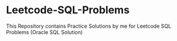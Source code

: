 # Leetcode-SQL-Problems
This Repository contains Practice Solutions by me for Leetcode SQL Problems (Oracle SQL Solution)
